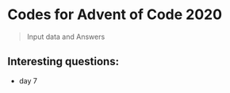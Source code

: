 # Codes for Advent of Code 2020  

> Input data and Answers  

## Interesting questions:
* day 7  

